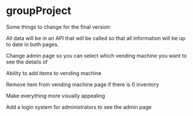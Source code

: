 # groupProject

Some things to change for the final version:

All data will be in an API that will be called so that all information will be up to date in both pages.

Change admin page so you can select which vending machine you want to see the details of

Ability to add items to vending machine

Remove item from vending machine page if there is 0 inventory

Make everything more visually appealing 

Add a login system for administrators to see the admin page

